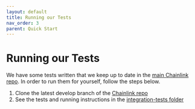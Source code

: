 ```yaml
---
layout: default
title: Running our Tests
nav_order: 3
parent: Quick Start
---
```


# Running our Tests

We have some tests written that we keep up to date in the [main Chainlink repo](https://github.com/smartcontractkit/chainlink). In order to run them for yourself, follow the steps below.

1. Clone the latest develop branch of the [Chainlink repo](https://github.com/smartcontractkit/chainlink)
2. See the tests and running instructions in the [integration-tests folder](https://github.com/smartcontractkit/chainlink/tree/develop/integration-tests)
